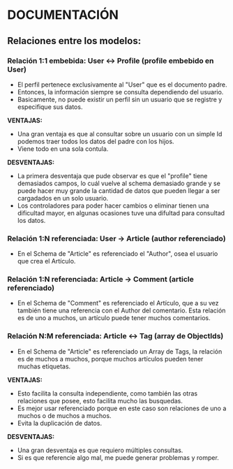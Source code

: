 # **DOCUMENTACIÓN**

## Relaciones entre los modelos:

### Relación 1:1 embebida: User ↔ Profile (profile embebido en User)

- El perfil pertenece exclusivamente al "User" que es el documento padre.
- Entonces, la información siempre se consulta dependiendo del usuario.
- Basicamente, no puede existir un perfil sin un usuario que se registre y especifique sus datos.

**VENTAJAS:**

- Una gran ventaja es que al consultar sobre un usuario con un simple Id podemos traer todos los datos del padre con los hijos.
- Viene todo en una sola contula.

**DESVENTAJAS:**

- La primera desventaja que pude observar es que el "profile" tiene demasiados campos, lo cuál vuelve al schema demasiado grande y se puede hacer muy grande la cantidad de datos que pueden llegar a ser cargadados en un solo usuario.
- Los controladores para poder hacer cambios o eliminar tienen una dificultad mayor, en algunas ocasiones tuve una difultad para consultad los datos.

### Relación 1:N referenciada: User → Article (author referenciado)

- En el Schema de "Article" es referenciado el "Author", osea el usuario que crea el Artículo.

### Relación 1:N referenciada: Article → Comment (article referenciado)

- En el Schema de "Comment" es referenciado el Artículo, que a su vez también tiene una referencia con el Author del comentario. Esta relación es de uno a muchos, un artículo puede tener muchos comentarios.

### Relación N:M referenciada: Article ↔ Tag (array de ObjectIds)

- En el Schema de "Article" es referenciado un Array de Tags, la relación es de muchos a muchos, porque muchos artículos pueden tener muchas etiquetas.

**VENTAJAS:**

- Esto facilita la consulta independiente, como también las otras relaciones que posee, esto facilita mucho las busquedas.
- Es mejor usar referenciado porque en este caso son relaciones de uno a muchos o de muchos a muchos.
- Evita la duplicación de datos.

**DESVENTAJAS:**

- Una gran desventaja es que requiero múltiples consultas.
- Si es que referencie algo mal, me puede generar problemas y romper.

```javascript

```

<!-- 6. Documentación requerida
En el README.md incluir:
● Explicar con sus propias palabras por qué se eligió embebido o referenciado para
cada relación. Analizar ventajas y desventajas de cada decisión tomada en el diseño
del sistema.
● Documentación de endpoints con ejemplos de request/response.
● Instrucciones de instalación y configuración.
● Explicación de las validaciones personalizadas implementadas. -->
